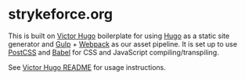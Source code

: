 # strykeforce.org


This is built on [Victor Hugo](https://github.com/netlify/victor-hugo) boilerplate for using [Hugo](https://gohugo.io/) as a static site generator and [Gulp](https://gulpjs.com/) + [Webpack](https://webpack.js.org/) as our asset pipeline. It is set up to use [PostCSS](http://postcss.org/) and [Babel](https://babeljs.io/) for CSS and JavaScript compiling/transpiling.

See [Victor Hugo README](https://github.com/netlify/victor-hugo/blob/master/README.md) for usage instructions.
